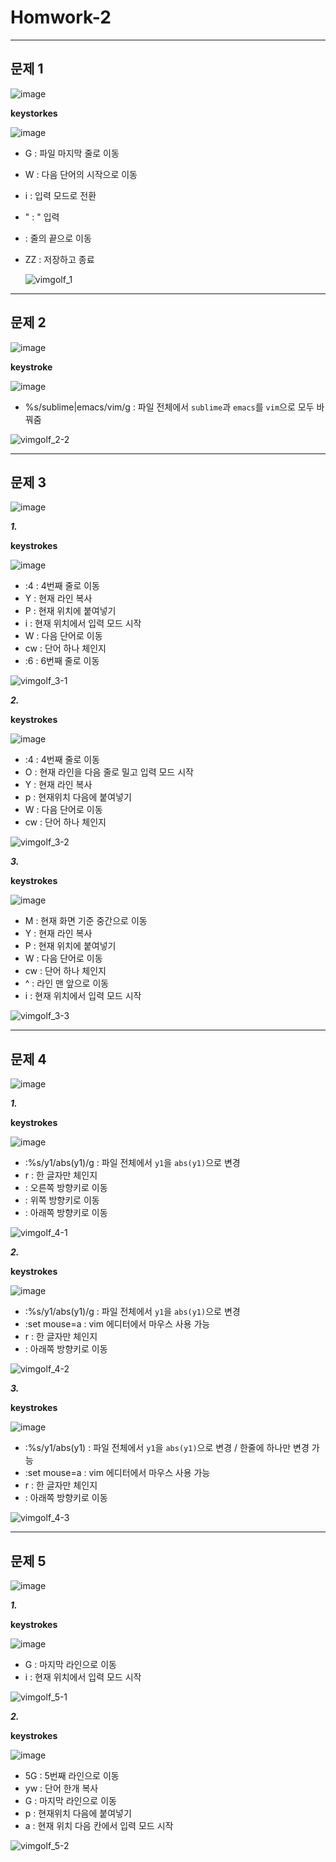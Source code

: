 # Homwork-2
---

## 문제 1

  ![image](https://user-images.githubusercontent.com/43903354/143822640-d831f685-0e3f-412a-9b10-0fd03e07c20c.png)

  **keystorkes**
  
  ![image](https://user-images.githubusercontent.com/43903354/143822952-3fd8939f-e917-4989-9176-85eaf9ee7741.png)

- G : 파일 마지막 줄로 이동
- W : 다음 단어의 시작으로 이동
- i : 입력 모드로 전환
- " : " 입력
- <End> : 줄의 끝으로 이동
- ZZ : 저장하고 종료

  ![vimgolf_1](https://user-images.githubusercontent.com/43903354/143840278-71b0e54c-956e-4c33-867d-b6e6e39001f3.gif)
  
---
  
## 문제 2
  
  ![image](https://user-images.githubusercontent.com/43903354/144019208-25cbaa67-e116-4788-a9f7-017bc816a6eb.png)

  **keystroke**
  
  ![image](https://user-images.githubusercontent.com/43903354/144019819-c7ae8065-b93b-4157-9636-e225d142367d.png)

  - %s/sublime\|emacs/vim/g : 파일 전체에서 `sublime`과 `emacs`를 `vim`으로 모두 바꿔줌
  
  ![vimgolf_2-2](https://user-images.githubusercontent.com/43903354/144020328-182295b7-c4a4-4643-adff-44d8c26d6102.gif)

---

## 문제 3
  
  ![image](https://user-images.githubusercontent.com/43903354/144020199-75246319-67ce-43e2-8f00-a639f2babb8b.png)


  ***1.***
  
  **keystrokes**
  
  ![image](https://user-images.githubusercontent.com/43903354/144022761-f4e405c9-69da-4911-b8b0-5c798d7e8786.png)
  
  - :4 : 4번째 줄로 이동
  - Y : 현재 라인 복사
  - P : 현재 위치에 붙여넣기
  - i : 현재 위치에서 입력 모드 시작
  - W : 다음 단어로 이동
  - cw : 단어 하나 체인지
  - :6 : 6번째 줄로 이동
  
  ![vimgolf_3-1](https://user-images.githubusercontent.com/43903354/144022786-5f502c44-4de4-45fd-9eb0-7f94488251a1.gif)

  ***2.***
  
  **keystrokes**
  
  ![image](https://user-images.githubusercontent.com/43903354/144022951-d1212489-b677-47ae-a55d-494d751609db.png)

  - :4 : 4번째 줄로 이동
  - O : 현재 라인을 다음 줄로 밀고 입력 모드 시작
  - Y : 현재 라인 복사
  - p : 현재위치 다음에 붙여넣기
  - W : 다음 단어로 이동
  - cw : 단어 하나 체인지
  
  ![vimgolf_3-2](https://user-images.githubusercontent.com/43903354/144023263-dbae70db-1a17-44ef-8108-e75c556d2ac7.gif)

  ***3.***
  
  **keystrokes**
  
  ![image](https://user-images.githubusercontent.com/43903354/144023437-8eca6a13-d32b-4fcb-b9f6-b2b49f34dfc2.png)

  - M : 현재 화면 기준 중간으로 이동
  - Y : 현재 라인 복사
  - P : 현재 위치에 붙여넣기
  - W : 다음 단어로 이동
  - cw : 단어 하나 체인지
  - ^ : 라인 맨 앞으로 이동
  - i : 현재 위치에서 입력 모드 시작
  
  ![vimgolf_3-3](https://user-images.githubusercontent.com/43903354/144023803-0387f6f5-ac53-4faa-ae1f-61439e8400e6.gif)

---
  
## 문제 4
  
  ![image](https://user-images.githubusercontent.com/43903354/144024024-5538dce6-06c1-46f5-a5ff-ac801fb5863e.png)

  
  ***1.***
  
  **keystrokes**
  
  ![image](https://user-images.githubusercontent.com/43903354/144024060-8831b573-0a98-4976-9ad6-a7d99b41e396.png)
  
  - :%s/y1/abs(y1)/g : 파일 전체에서 `y1`을 `abs(y1)`으로 변경
  - r : 한 글자만 체인지
  - <Right> : 오른쪽 방향키로 이동
  - <Up> : 위쪽 방향키로 이동
  - <Down> : 아래쪽 방향키로 이동
  
  ![vimgolf_4-1](https://user-images.githubusercontent.com/43903354/144025528-02909007-938e-4268-9dcf-516762a242dc.gif)

  ***2.***
  
  **keystrokes**
  
  ![image](https://user-images.githubusercontent.com/43903354/144026141-a9c50838-0a5c-4c4e-b8d1-9b64e6bef491.png)

  - :%s/y1/abs(y1)/g : 파일 전체에서 `y1`을 `abs(y1)`으로 변경
  - :set mouse=a : vim 에디터에서 마우스 사용 가능
  - r : 한 글자만 체인지
  - <Down> : 아래쪽 방향키로 이동
  
  ![vimgolf_4-2](https://user-images.githubusercontent.com/43903354/144026594-a716302e-9d36-47ed-a50d-7e0d20217985.gif)

  ***3.***
  
  **keystrokes**
  
  ![image](https://user-images.githubusercontent.com/43903354/144026890-b0c95da0-31b4-447c-9b85-85721b1bc8d1.png)
  
  - :%s/y1/abs(y1) : 파일 전체에서 `y1`을 `abs(y1)`으로 변경 / 한줄에 하나만 변경 가능
  - :set mouse=a : vim 에디터에서 마우스 사용 가능
  - r : 한 글자만 체인지
  - <Down> : 아래쪽 방향키로 이동

  ![vimgolf_4-3](https://user-images.githubusercontent.com/43903354/144027541-2aa0a7a0-7f71-4499-ba5e-0b4d38ddaa2c.gif)

---
  
## 문제 5

  ![image](https://user-images.githubusercontent.com/43903354/144029549-2b67dbbe-c61e-4d2c-9f2f-3cdf208658a6.png)

  ***1.***
  
  **keystrokes**
  
  ![image](https://user-images.githubusercontent.com/43903354/144029596-31734805-d2c5-4b4f-be28-f12f45eaa93b.png)
  
  - G : 마지막 라인으로 이동
  - i : 현재 위치에서 입력 모드 시작
  
  ![vimgolf_5-1](https://user-images.githubusercontent.com/43903354/144031811-5cb596cc-e8ad-44d2-b850-c7f9bd477fc1.gif)

  
  ***2.***
  
  **keystrokes**
  
  ![image](https://user-images.githubusercontent.com/43903354/144029850-a30b4876-70b2-41d0-881f-36cc8f356c15.png)

  - 5G : 5번째 라인으로 이동
  - yw : 단어 한개 복사
  - G : 마지막 라인으로 이동
  - p : 현재위치 다음에 붙여넣기
  - a : 현재 위치 다음 칸에서 입력 모드 시작
  
  ![vimgolf_5-2](https://user-images.githubusercontent.com/43903354/144031905-f714c3d8-0645-465c-8dca-3fd13ec192de.gif)
